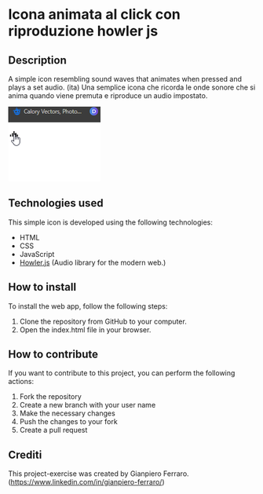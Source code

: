 # Icona animata al click con riproduzione howler js

## Description

A simple icon resembling sound waves that animates when pressed and plays a set audio.
(ita)
Una semplice icona che ricorda le onde sonore che si anima quando viene premuta e riproduce un audio impostato.


![Home front del progetto](howler-example.png)

## Technologies used
This simple icon is developed using the following technologies:

- HTML
- CSS
- JavaScript
- <a href="https://howlerjs.com/">Howler.js</a> (Audio library for the modern web.)

## How to install

To install the web app, follow the following steps:

1. Clone the repository from GitHub to your computer.
6. Open the index.html file in your browser.

## How to contribute

If you want to contribute to this project, you can perform the following actions:

1. Fork the repository
2. Create a new branch with your user name
3. Make the necessary changes
4. Push the changes to your fork
5. Create a pull request

## Crediti
This project-exercise was created by Gianpiero Ferraro.(https://www.linkedin.com/in/gianpiero-ferraro/)
